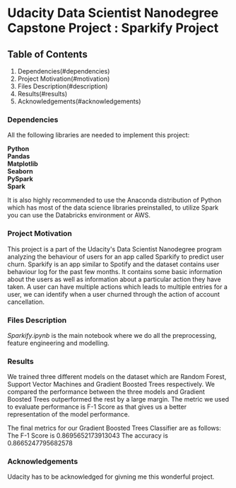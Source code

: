 
# Udacity Data Scientist Nanodegree Capstone Project : Sparkify Project

## Table of Contents

1. Dependencies(#dependencies)
2. Project Motivation(#motivation)
3. Files Description(#description)
4. Results(#results)
5. Acknowledgements(#acknowledgements)


### Dependencies <a name = "dependencies"></a>

All the following libraries are needed to implement this project:

**Python**<br>
**Pandas**<br>
**Matplotlib**<br>
**Seaborn**<br>
**PySpark**<br>
**Spark**<br>

It is also highly recommended to use the Anaconda distribution of Python which has most of the data science libraries preinstalled, to utilize Spark you can use the Databricks environment or AWS.

### Project Motivation <a name = "motivation"></a>

This project is a part of the Udacity's Data Scientist Nanodegree program analyzing the behaviour of users for an app called Sparkify to predict user churn. Sparkify is an app similar to Spotify and the dataset contains user behaviour log for the past few months. It contains some basic information about the users as well as information about a particular action they have taken.
A user can have multiple actions which leads to multiple entries for a user, we can identify when a user churned through the action of account cancellation.

### Files Description <a name = "description"></a>

*Sparkify.ipynb* is the main notebook where we do all the preprocessing, feature engineering and modelling.

### Results <a name = "results"></a>

We trained three different models on the dataset which are Random Forest, Support Vector Machines and Gradient Boosted Trees respectively. We compared the performance between the three models and Gradient Boosted Trees outperformed the rest by a large margin.
The metric we used to evaluate performance is F-1 Score as that gives us a better representation of the model performance. 

The final metrics for our Gradient Boosted Trees Classifier are as follows: 
The F-1 Score is 0.8695652173913043
The accuracy is 0.8665247795682578


### Acknowledgements <a name = "acknowledgements"></a>

Udacity has to be acknowledged for givning me this wonderful project.
